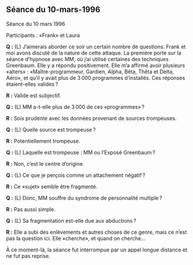 ## Séance du 10-mars-1996
Séance du 10 mars 1996

Participants : «Frank» et Laura

**Q :** (L) J’aimerais aborder ce soir un certain nombre de questions. Frank et moi avons discuté de la nature de cette attaque. La première porte sur la séance d’hypnose avec MM, où j’ai utilisé certaines des techniques Greenbaum. Elle y a répondu positivement. Elle m’a affirmé avoir plusieurs «alters» : «Maître-programmeur, Gardien, Alpha, Bêta, Thêta et Delta, Aéro», et qu’il y avait plus de 3 000 programmes d’installés. Ces réponses étaient-elles valides ?

**R :** Valide est subjectif.

**Q :** (L) MM a-t-elle plus de 3 000 de ces «programmes» ?

**R :** Sois prudente avec les données provenant de sources trompeuses.

**Q :** (L) Quelle source est trompeuse ?

**R :** Potentiellement trompeuse.

**Q :** (L) Laquelle est trompeuse : MM ou l’Exposé Greenbaum ?

**R :** Non, c’est le centre d’origine.

**Q :** (L) Ce que je perçois comme un attachement négatif ?

**R :** Ce «sujet» semble être fragmenté.

**Q :** (L) Donc, MM souffre du syndrome de personnalité multiple ?

**R :** Pas aussi simple.

**Q :** (L) Sa fragmentation est-elle due aux abductions ?

**R :** Elle a subi des enlèvements et autres choses de ce genre, mais ce n’est pas la question ici. Elle «cherche», et quand on cherche...

À ce moment-là, la séance fut interrompue par un appel longue distance et ne fut pas reprise.